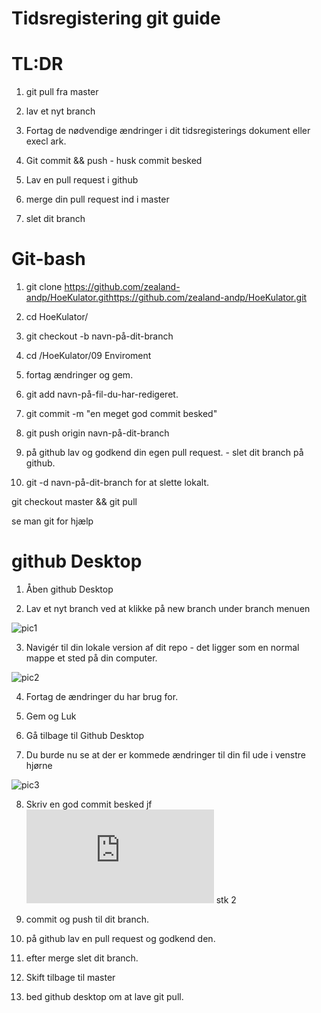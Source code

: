 # Tidsregistering git guide


# TL:DR


1. git pull fra master


2. lav et nyt branch


3. Fortag de nødvendige ændringer i dit tidsregisterings dokument eller execl ark.


4. Git commit && push - husk commit besked


5. Lav en pull request i github


6. merge din pull request ind i master


7. slet dit branch


# Git-bash


1. git clone https://github.com/zealand-andp/HoeKulator.githttps://github.com/zealand-andp/HoeKulator.git 


2. cd HoeKulator/


3. git checkout -b navn-på-dit-branch


4. cd /HoeKulator/09 Enviroment


5. fortag ændringer og gem.


6. git add navn-på-fil-du-har-redigeret.


7. git commit -m "en meget god commit besked" 


8. git push origin navn-på-dit-branch


9. på github lav og godkend din egen pull request. - slet dit branch på github.


10.  git -d navn-på-dit-branch for at slette lokalt.


git checkout master && git pull


se man git for hjælp

# github Desktop


1. Åben github Desktop


2. Lav et nyt branch ved at klikke på new branch under branch menuen 

![pic1](https://github.com/zealand-andp/HoeKulator/blob/tidregistering-gitguide/09%20Environment/pics/pic1.png)


3. Navigér til din lokale version af dit repo - det ligger som en normal mappe et sted på din computer.

![pic2](https://github.com/zealand-andp/HoeKulator/blob/tidregistering-gitguide/09%20Environment/pics/pic2.png)

4. Fortag de ændringer du har brug for. 


5. Gem og Luk


6. Gå tilbage til Github Desktop 


7.  Du burde nu se at der er kommede ændringer til din fil ude i venstre hjørne 

![pic3](https://github.com/zealand-andp/HoeKulator/blob/tidregistering-gitguide/09%20Environment/pics/pic3.png)


8. Skriv en god commit besked jf ![ENV03](https://github.com/zealand-andp/HoeKulator/blob/tidregistering-gitguide/09%20Environment/ENV03%20Commit-procedure.md) stk 2


9. commit og push til dit branch.



10. på github lav en pull request og godkend den.


11. efter merge slet dit branch.


12. Skift tilbage til master

13. bed github desktop om at lave git pull.








